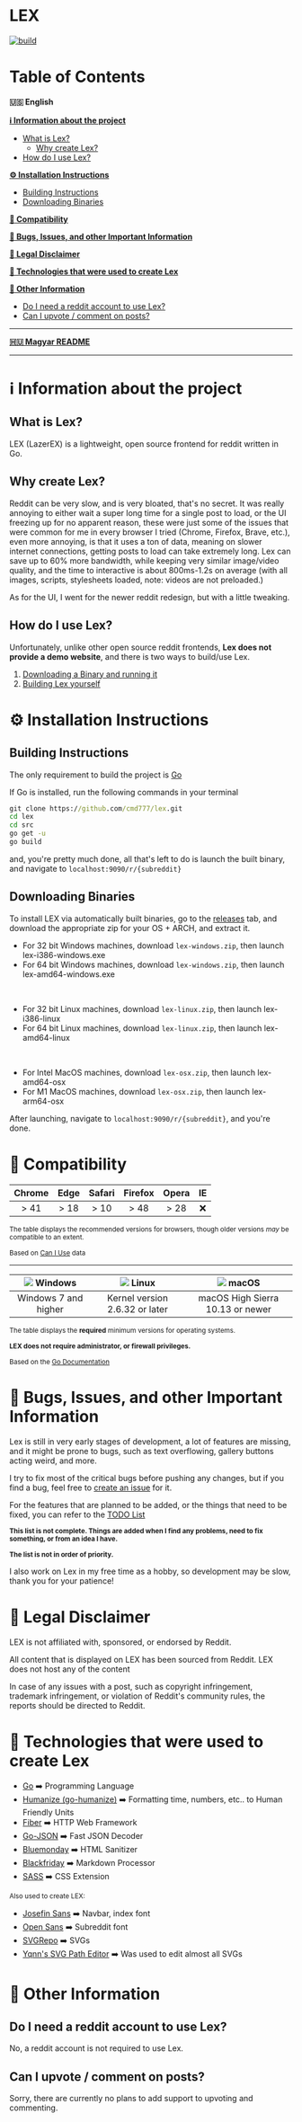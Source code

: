 # LEX
[![build](https://github.com/cmd777/lex/actions/workflows/build_all_os.yml/badge.svg)](https://github.com/cmd777/lex/actions/workflows/build_all_os.yml)

# Table of Contents
**🇺🇸 English**

[**ℹ️ Information about the project**](#-information-about-the-project)
- [What is Lex?](#what-is-lex)
  - [Why create Lex?](#why-create-lex)
- [How do I use Lex?](#how-do-i-use-lex)
  
[**⚙️ Installation Instructions**](#-installation-instructions)
- [Building Instructions](#building-instructions)
- [Downloading Binaries](#downloading-binaries)

[**🔬 Compatibility**](#-compatibility)

[**🚩 Bugs, Issues, and other Important Information**](#-bugs-issues-and-other-important-information)

[**📜 Legal Disclaimer**](#-legal-disclaimer)

[**🧰 Technologies that were used to create Lex**](#-technologies-that-were-used-to-create-lex)

[**📝 Other Information**](#-other-information)
- [Do I need a reddit account to use Lex?](#do-i-need-a-reddit-account-to-use-lex)
- [Can I upvote / comment on posts?](#can-i-upvote--comment-on-posts)

---

**[🇭🇺 Magyar README](https://github.com/cmd777/lex/blob/main/README_hu.md)**

---

# ℹ️ Information about the project

## What is Lex?
LEX (LazerEX) is a lightweight, open source frontend for reddit written in Go.

## Why create Lex?

Reddit can be very slow, and is very bloated, that's no secret. It was really annoying to either wait a super long time for a single post to load, or the UI freezing up for no apparent reason, these were just some of the issues that were common for me in every browser I tried (Chrome, Firefox, Brave, etc.), even more annoying, is that it uses a ton of data, meaning on slower internet connections, getting posts to load can take extremely long. Lex can save up to 60% more bandwidth, while keeping very similar image/video quality, and the time to interactive is about 800ms-1.2s on average (with all images, scripts, stylesheets loaded, note: videos are not preloaded.)

As for the UI, I went for the newer reddit redesign, but with a little tweaking.

## How do I use Lex?

Unfortunately, unlike other open source reddit frontends, **Lex does not provide a demo website**, and there is two ways to build/use Lex.

1. [Downloading a Binary and running it](#downloading-binaries)
2. [Building Lex yourself](#building-instructions)

# ⚙️ Installation Instructions

## Building Instructions

The only requirement to build the project is [Go](https://go.dev/dl)

If Go is installed, run the following commands in your terminal
```cmd
git clone https://github.com/cmd777/lex.git
cd lex
cd src
go get -u
go build
```
and, you're pretty much done, all that's left to do is launch the built binary, and navigate to `localhost:9090/r/{subreddit}`

## Downloading Binaries

To install LEX via automatically built binaries, go to the [releases](https://github.com/cmd777/lex/releases/latest) tab, and download the appropriate zip for your OS + ARCH, and extract it.

- For 32 bit Windows machines, download `lex-windows.zip`, then launch lex-i386-windows.exe
- For 64 bit Windows machines, download `lex-windows.zip`, then launch lex-amd64-windows.exe

<br>

- For 32 bit Linux machines, download `lex-linux.zip`, then launch lex-i386-linux
- For 64 bit Linux machines, download `lex-linux.zip`, then launch lex-amd64-linux

<br>

- For Intel MacOS machines, download `lex-osx.zip`, then launch lex-amd64-osx
- For M1 MacOS machines, download `lex-osx.zip`, then launch lex-arm64-osx

After launching, navigate to `localhost:9090/r/{subreddit}`, and you're done.

# 🔬 Compatibility
|Chrome  | Edge | Safari | Firefox  | Opera  | IE   |
|:-----: | :--: | :----: | :------: | :---:  | :--: |
| > 41   | > 18 | > 10   |  > 48    | > 28   | ❌  |

<sub>The table displays the recommended versions for browsers, though older versions *may* be compatible to an extent.</sub>

<sub>Based on [Can I Use](https://caniuse.com) data</sub>

---

| ![](https://raw.githubusercontent.com/cmd777/lex/main/docs/images/windows.svg) Windows | ![](https://raw.githubusercontent.com/cmd777/lex/main/docs/images/linux.svg) Linux | ![](https://raw.githubusercontent.com/cmd777/lex/main/docs/images/macos.svg) macOS |
| :-----: | :---: | :---: |
| Windows 7 and higher | Kernel version 2.6.32 or later | macOS High Sierra 10.13 or newer

<sub>The table displays the **required** minimum versions for operating systems.</sub>

<sub>**LEX does not require administrator, or firewall privileges.**</sub>

<sub>Based on the [Go Documentation](https://github.com/golang/go/wiki/MinimumRequirements)</sub>

# 🚩 Bugs, Issues, and other Important Information

Lex is still in very early stages of development, a lot of features are missing, and it might be prone to bugs, such as text overflowing, gallery buttons acting weird, and more.

I try to fix most of the critical bugs before pushing any changes, but if you find a bug, feel free to [create an issue](https://github.com/cmd777/lex/issues) for it.

For the features that are planned to be added, or the things that need to be fixed, you can refer to the [TODO List](https://github.com/cmd777/lex/blob/main/TODO.md)

<sub>**This list is not complete. Things are added when I find any problems, need to fix something, or from an idea I have.**</sub>

<sub>**The list is not in order of priority.**</sub>

I also work on Lex in my free time as a hobby, so development may be slow, thank you for your patience!

# 📜 Legal Disclaimer

LEX is not affiliated with, sponsored, or endorsed by Reddit.

All content that is displayed on LEX has been sourced from Reddit. LEX does not host any of the content

In case of any issues with a post, such as copyright infringement, trademark infringement, or violation of Reddit's community rules, the reports should be directed to Reddit.

# 🧰 Technologies that were used to create Lex

- [Go](https://go.dev) ➡️ Programming Language
- [Humanize (go-humanize)](https://github.com/dustin/go-humanize) ➡️ Formatting time, numbers, etc.. to Human Friendly Units 
- [Fiber](https://github.com/gofiber/fiber) ➡️ HTTP Web Framework
- [Go-JSON](https://github.com/goccy/go-json) ➡️ Fast JSON Decoder
- [Bluemonday](https://github.com/microcosm-cc/bluemonday) ➡️ HTML Sanitizer
- [Blackfriday](https://github.com/russross/blackfriday/tree/v2) ➡️ Markdown Processor
- [SASS](https://sass-lang.com) ➡️ CSS Extension

<sub>Also used to create LEX:</sub>

- [Josefin Sans](https://fonts.google.com/specimen/Josefin+Sans) ➡️ Navbar, index font
- [Open Sans](https://fonts.google.com/specimen/Open+Sans) ➡️ Subreddit font
- [SVGRepo](https://www.svgrepo.com) ➡️ SVGs
- [Yqnn's SVG Path Editor](https://github.com/Yqnn/svg-path-editor) ➡️ Was used to edit almost all SVGs

# 📝 Other Information

## Do I need a reddit account to use Lex?

No, a reddit account is not required to use Lex.

## Can I upvote / comment on posts?

Sorry, there are currently no plans to add support to upvoting and commenting.